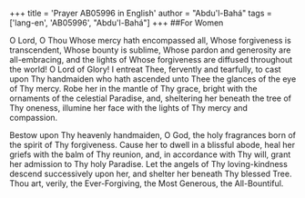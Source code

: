 +++
title = 'Prayer AB05996 in English'
author = "Abdu'l-Bahá"
tags = ['lang-en', 'AB05996', "Abdu'l-Bahá"]
+++
##For Women

O Lord, O Thou Whose mercy hath encompassed all, Whose forgiveness is transcendent, Whose bounty is sublime, Whose pardon and generosity are all-embracing, and the lights of Whose forgiveness are diffused throughout the world!  O Lord of Glory!  I entreat Thee, fervently and tearfully, to cast upon Thy handmaiden who hath ascended unto Thee the glances of the eye of Thy mercy.  Robe her in the mantle of Thy grace, bright with the ornaments of the celestial Paradise, and, sheltering her beneath the tree of Thy oneness, illumine her face with the lights of Thy mercy and compassion.

Bestow upon Thy heavenly handmaiden, O God, the holy fragrances born of the spirit of Thy forgiveness.  Cause her to dwell in a blissful abode, heal her griefs with the balm of Thy reunion, and, in accordance with Thy will, grant her admission to Thy holy Paradise. Let the angels of Thy loving-kindness descend successively upon her, and shelter her beneath Thy blessed Tree.  Thou art, verily, the Ever-Forgiving, the Most Generous, the All-Bountiful.
